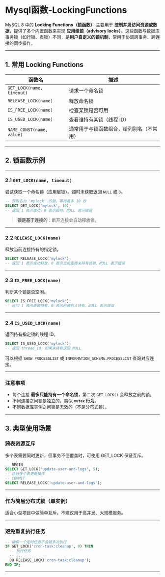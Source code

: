 # Mysql函数-LockingFunctions

MySQL 8 中的 **Locking Functions（锁函数）** 主要用于 **控制并发访问资源或数据**，提供了多个内置函数来实现 **应用级锁（advisory locks）**。这些函数与数据库事务锁（如行锁、表锁）不同，是**用户自定义的锁机制**，常用于协调跨事务、跨连接的同步操作。

---

## 1. 常用 Locking Functions

| 函数名 | 描述 |
|--------|------|
| `GET_LOCK(name, timeout)` | 请求一个命名锁 |
| `RELEASE_LOCK(name)` | 释放命名锁 |
| `IS_FREE_LOCK(name)` | 检查某锁是否可用 |
| `IS_USED_LOCK(name)` | 查看谁持有某锁（线程 ID） |
| `NAME_CONST(name, value)` | 通常用于与锁函数组合，给列别名（不常用） |

---

## 2. 锁函数示例

---

### 2.1 `GET_LOCK(name, timeout)`
尝试获取一个命名锁（应用层锁）。超时未获取返回 `NULL` 或 `0`。

```sql
-- 获取名为 'mylock' 的锁，等待最多 10 秒
SELECT GET_LOCK('mylock', 10);
-- 返回 1 表示成功，0 表示超时，NULL 表示错误
```

>  **锁是基于连接的**：断开连接会自动释放锁。

---

### 2.2 `RELEASE_LOCK(name)`
释放当前连接持有的指定锁。

```sql
SELECT RELEASE_LOCK('mylock');
-- 返回 1 表示成功释放，0 表示当前连接未持有该锁，NULL 表示错误
```

---

### 2.3 `IS_FREE_LOCK(name)`
判断某个锁是否空闲。

```sql
SELECT IS_FREE_LOCK('mylock');
-- 返回 1 表示未被持有，0 表示已被别人持有，NULL 表示错误
```

---

### 2.4 `IS_USED_LOCK(name)`
返回持有指定锁的线程 ID。

```sql
SELECT IS_USED_LOCK('mylock');
-- 返回 thread_id，如果未持有返回 NULL
```

可以根据 `SHOW PROCESSLIST` 或 `INFORMATION_SCHEMA.PROCESSLIST` 查询对应连接。

---

### 注意事项

- 每个连接 **最多只能持有一个命名锁**，第二次 `GET_LOCK()` 会释放之前的锁。
- 不同连接之间锁是独立的，类似 **`mutex` 行为**。
- 不同数据库实例之间锁是无效的（不是分布式锁）。

---

## 3. 典型使用场景

### 跨表资源互斥
多个表需要同时更新，但事务不便覆盖时，可使用 GET_LOCK 保证互斥。

```sql
-- BEGIN
SELECT GET_LOCK('update-user-and-logs', 5);
-- 执行多个表更新操作
-- COMMIT
SELECT RELEASE_LOCK('update-user-and-logs');
```

---

### 作为简易分布式锁（单实例）
适合小型项目中做简单互斥，不建议用于高并发、大规模服务。

---

### 避免重复执行任务
```sql
-- 确保一个定时任务不会被多次执行
IF GET_LOCK('cron-task:cleanup', 0) THEN
  -- 执行任务
  -- ...
  DO RELEASE_LOCK('cron-task:cleanup');
END IF;
```

---






